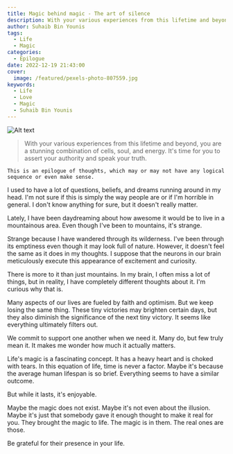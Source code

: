 ```yaml
---
title: Magic behind magic - The art of silence
description: With your various experiences from this lifetime and beyond, you are a stunning combination of cells, soul, and energy.
author: Suhaib Bin Younis
tags:
  - Life
  - Magic
categories:
  - Epilogue
date: 2022-12-19 21:43:00
cover:
  image: /featured/pexels-photo-807559.jpg
keywords:
  - Life
  - Love
  - Magic
  - Suhaib Bin Younis
---
```

![Alt text](/featured/pexels-photo-807559.jpg "Magic")

> With your various experiences from this lifetime and beyond, you are a stunning combination of cells, soul, and energy. It's time for you to assert your authority and speak your truth.

``` This is an epilogue of thoughts, which may or may not have any logical sequence or even make sense. ```

I used to have a lot of questions, beliefs, and dreams running around in my head. I'm not sure if this is simply the way people are or if I'm horrible in general. I don't know anything for sure, but it doesn't really matter.

Lately, I have been daydreaming about how awesome it would be to live in a mountainous area. Even though I've been to mountains, it's strange. 

Strange because I have wandered through its wilderness. I've been through its emptiness even though it may look full of nature. However, it doesn't feel the same as it does in my thoughts. I suppose that the neurons in our brain meticulously execute this appearance of excitement and curiosity.

There is more to it than just mountains. In my brain, I often miss a lot of things, but in reality, I have completely different thoughts about it. I'm curious why that is.

Many aspects of our lives are fueled by faith and optimism. But we keep losing the same thing. These tiny victories may brighten certain days, but they also diminish the significance of the next tiny victory. It seems like everything ultimately filters out.

We commit to support one another when we need it. Many do, but few truly mean it. It makes me wonder how much it actually matters.

Life's magic is a fascinating concept. It has a heavy heart and is choked with tears. In this equation of life, time is never a factor. Maybe it's because the average human lifespan is so brief. Everything seems to have a similar outcome.

But while it lasts, it's enjoyable.

Maybe the magic does not exist. Maybe it's not even about the illusion. Maybe it's just that somebody gave it enough thought to make it real for you. They brought the magic to life. The magic is in them. The real ones are those.

Be grateful for their presence in your life.